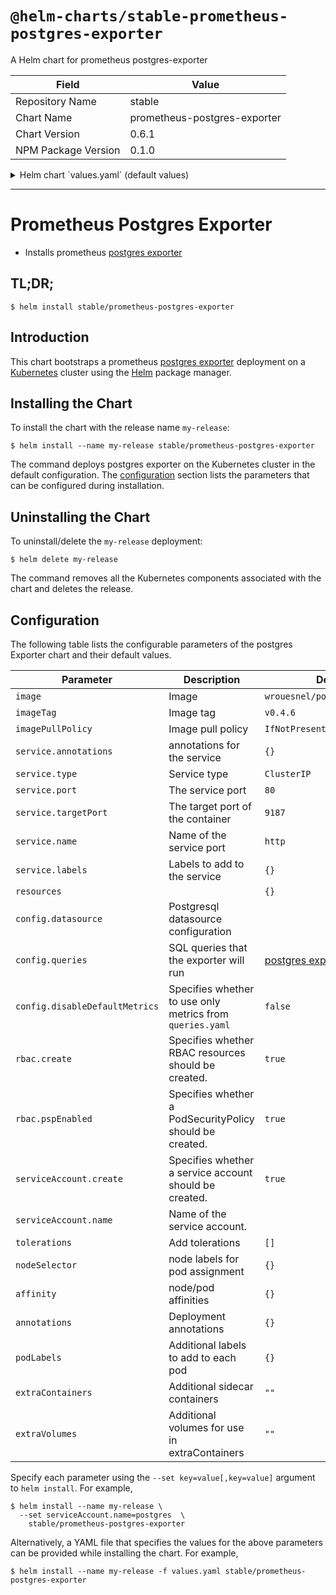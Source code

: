 # `@helm-charts/stable-prometheus-postgres-exporter`

A Helm chart for prometheus postgres-exporter

| Field               | Value                        |
| ------------------- | ---------------------------- |
| Repository Name     | stable                       |
| Chart Name          | prometheus-postgres-exporter |
| Chart Version       | 0.6.1                        |
| NPM Package Version | 0.1.0                        |

<details>

<summary>Helm chart `values.yaml` (default values)</summary>

```yaml
# Default values for prometheus-postgres-exporter.
# This is a YAML-formatted file.
# Declare variables to be passed into your templates.

replicaCount: 1

image:
  repository: wrouesnel/postgres_exporter
  tag: v0.4.7
  pullPolicy: IfNotPresent

service:
  type: ClusterIP
  port: 80
  targetPort: 9187
  name: http
  labels: {}
  annotations: {}

resources:
  {}
  # We usually recommend not to specify default resources and to leave this as a conscious
  # choice for the user. This also increases chances charts run on environments with little
  # resources, such as Minikube. If you do want to specify resources, uncomment the following
  # lines, adjust them as necessary, and remove the curly braces after 'resources:'.
  # limits:
  #   cpu: 100m
  #    memory: 128Mi
  # requests:
  #   cpu: 100m
  #   memory: 128Mi

rbac:
  # Specifies whether RBAC resources should be created
  create: true
  # Specifies whether a PodSecurityPolicy should be created
  pspEnabled: true
serviceAccount:
  # Specifies whether a ServiceAccount should be created
  create: true
  # The name of the ServiceAccount to use.
  # If not set and create is true, a name is generated using the fullname template
  name:

config:
  datasource:
    host:
    user:
    password:
    port: '5432'
    database: ''
    sslmode: disable
  disableDefaultMetrics: false
  # this are the defaults queries that the exporter will run, extracted from: https://github.com/wrouesnel/postgres_exporter/blob/master/queries.yaml
  queries: |-
    pg_replication:
      query: "SELECT EXTRACT(EPOCH FROM (now() - pg_last_xact_replay_timestamp()))::INT as lag"
      metrics:
        - lag:
            usage: "GAUGE"
            description: "Replication lag behind master in seconds"

    pg_postmaster:
      query: "SELECT pg_postmaster_start_time as start_time_seconds from pg_postmaster_start_time()"
      metrics:
        - start_time_seconds:
            usage: "GAUGE"
            description: "Time at which postmaster started"

    pg_stat_user_tables:
      query: "SELECT schemaname, relname, seq_scan, seq_tup_read, idx_scan, idx_tup_fetch, n_tup_ins, n_tup_upd, n_tup_del, n_tup_hot_upd, n_live_tup, n_dead_tup, n_mod_since_analyze, last_vacuum, last_autovacuum, last_analyze, last_autoanalyze, vacuum_count, autovacuum_count, analyze_count, autoanalyze_count FROM pg_stat_user_tables"
      metrics:
        - schemaname:
            usage: "LABEL"
            description: "Name of the schema that this table is in"
        - relname:
            usage: "LABEL"
            description: "Name of this table"
        - seq_scan:
            usage: "COUNTER"
            description: "Number of sequential scans initiated on this table"
        - seq_tup_read:
            usage: "COUNTER"
            description: "Number of live rows fetched by sequential scans"
        - idx_scan:
            usage: "COUNTER"
            description: "Number of index scans initiated on this table"
        - idx_tup_fetch:
            usage: "COUNTER"
            description: "Number of live rows fetched by index scans"
        - n_tup_ins:
            usage: "COUNTER"
            description: "Number of rows inserted"
        - n_tup_upd:
            usage: "COUNTER"
            description: "Number of rows updated"
        - n_tup_del:
            usage: "COUNTER"
            description: "Number of rows deleted"
        - n_tup_hot_upd:
            usage: "COUNTER"
            description: "Number of rows HOT updated (i.e., with no separate index update required)"
        - n_live_tup:
            usage: "GAUGE"
            description: "Estimated number of live rows"
        - n_dead_tup:
            usage: "GAUGE"
            description: "Estimated number of dead rows"
        - n_mod_since_analyze:
            usage: "GAUGE"
            description: "Estimated number of rows changed since last analyze"
        - last_vacuum:
            usage: "GAUGE"
            description: "Last time at which this table was manually vacuumed (not counting VACUUM FULL)"
        - last_autovacuum:
            usage: "GAUGE"
            description: "Last time at which this table was vacuumed by the autovacuum daemon"
        - last_analyze:
            usage: "GAUGE"
            description: "Last time at which this table was manually analyzed"
        - last_autoanalyze:
            usage: "GAUGE"
            description: "Last time at which this table was analyzed by the autovacuum daemon"
        - vacuum_count:
            usage: "COUNTER"
            description: "Number of times this table has been manually vacuumed (not counting VACUUM FULL)"
        - autovacuum_count:
            usage: "COUNTER"
            description: "Number of times this table has been vacuumed by the autovacuum daemon"
        - analyze_count:
            usage: "COUNTER"
            description: "Number of times this table has been manually analyzed"
        - autoanalyze_count:
            usage: "COUNTER"
            description: "Number of times this table has been analyzed by the autovacuum daemon"

    pg_statio_user_tables:
      query: "SELECT schemaname, relname, heap_blks_read, heap_blks_hit, idx_blks_read, idx_blks_hit, toast_blks_read, toast_blks_hit, tidx_blks_read, tidx_blks_hit FROM pg_statio_user_tables"
      metrics:
        - schemaname:
            usage: "LABEL"
            description: "Name of the schema that this table is in"
        - relname:
            usage: "LABEL"
            description: "Name of this table"
        - heap_blks_read:
            usage: "COUNTER"
            description: "Number of disk blocks read from this table"
        - heap_blks_hit:
            usage: "COUNTER"
            description: "Number of buffer hits in this table"
        - idx_blks_read:
            usage: "COUNTER"
            description: "Number of disk blocks read from all indexes on this table"
        - idx_blks_hit:
            usage: "COUNTER"
            description: "Number of buffer hits in all indexes on this table"
        - toast_blks_read:
            usage: "COUNTER"
            description: "Number of disk blocks read from this table's TOAST table (if any)"
        - toast_blks_hit:
            usage: "COUNTER"
            description: "Number of buffer hits in this table's TOAST table (if any)"
        - tidx_blks_read:
            usage: "COUNTER"
            description: "Number of disk blocks read from this table's TOAST table indexes (if any)"
        - tidx_blks_hit:
            usage: "COUNTER"
            description: "Number of buffer hits in this table's TOAST table indexes (if any)"

    pg_database:
      query: " SELECT pg_database.datname, pg_database_size(pg_database.datname) as size FROM pg_database"
      metrics:
        - datname:
            usage: "LABEL"
            description: "Name of the database"
        - size:
            usage: "GAUGE"
            description: "Disk space used by the database"

nodeSelector: {}

tolerations: []

affinity: {}

annotations: {}

podLabels: {}

# Additional sidecar containers, e. g. for a database proxy, such as Google's cloudsql-proxy
extraContainers: |

# Additional volumes, e. g. for secrets used in an extraContainer
extraVolumes: |
```

</details>

---

# Prometheus Postgres Exporter

- Installs prometheus [postgres exporter](https://github.com/wrouesnel/postgres_exporter)

## TL;DR;

```console
$ helm install stable/prometheus-postgres-exporter
```

## Introduction

This chart bootstraps a prometheus [postgres exporter](https://github.com/wrouesnel/postgres_exporter) deployment on a [Kubernetes](http://kubernetes.io) cluster using the [Helm](https://helm.sh) package manager.

## Installing the Chart

To install the chart with the release name `my-release`:

```console
$ helm install --name my-release stable/prometheus-postgres-exporter
```

The command deploys postgres exporter on the Kubernetes cluster in the default configuration. The [configuration](#configuration) section lists the parameters that can be configured during installation.

## Uninstalling the Chart

To uninstall/delete the `my-release` deployment:

```console
$ helm delete my-release
```

The command removes all the Kubernetes components associated with the chart and deletes the release.

## Configuration

The following table lists the configurable parameters of the postgres Exporter chart and their default values.

| Parameter                      | Description                                               | Default                                                                                               |
| ------------------------------ | --------------------------------------------------------- | ----------------------------------------------------------------------------------------------------- |
| `image`                        | Image                                                     | `wrouesnel/postgres_exporter`                                                                         |
| `imageTag`                     | Image tag                                                 | `v0.4.6`                                                                                              |
| `imagePullPolicy`              | Image pull policy                                         | `IfNotPresent`                                                                                        |
| `service.annotations`          | annotations for the service                               | `{}`                                                                                                  |
| `service.type`                 | Service type                                              | `ClusterIP`                                                                                           |
| `service.port`                 | The service port                                          | `80`                                                                                                  |
| `service.targetPort`           | The target port of the container                          | `9187`                                                                                                |
| `service.name`                 | Name of the service port                                  | `http`                                                                                                |
| `service.labels`               | Labels to add to the service                              | `{}`                                                                                                  |
| `resources`                    |                                                           | `{}`                                                                                                  |
| `config.datasource`            | Postgresql datasource configuration                       |                                                                                                       |
| `config.queries`               | SQL queries that the exporter will run                    | [postgres exporter defaults](https://github.com/wrouesnel/postgres_exporter/blob/master/queries.yaml) |
| `config.disableDefaultMetrics` | Specifies whether to use only metrics from `queries.yaml` | `false`                                                                                               |
| `rbac.create`                  | Specifies whether RBAC resources should be created.       | `true`                                                                                                |
| `rbac.pspEnabled`              | Specifies whether a PodSecurityPolicy should be created.  | `true`                                                                                                |
| `serviceAccount.create`        | Specifies whether a service account should be created.    | `true`                                                                                                |
| `serviceAccount.name`          | Name of the service account.                              |                                                                                                       |
| `tolerations`                  | Add tolerations                                           | `[]`                                                                                                  |
| `nodeSelector`                 | node labels for pod assignment                            | `{}`                                                                                                  |
| `affinity`                     | node/pod affinities                                       | `{}`                                                                                                  |
| `annotations`                  | Deployment annotations                                    | `{}`                                                                                                  |
| `podLabels`                    | Additional labels to add to each pod                      | `{}`                                                                                                  |
| `extraContainers`              | Additional sidecar containers                             | `""`                                                                                                  |
| `extraVolumes`                 | Additional volumes for use in extraContainers             | `""`                                                                                                  |

Specify each parameter using the `--set key=value[,key=value]` argument to `helm install`. For example,

```console
$ helm install --name my-release \
  --set serviceAccount.name=postgres  \
    stable/prometheus-postgres-exporter
```

Alternatively, a YAML file that specifies the values for the above parameters can be provided while installing the chart. For example,

```console
$ helm install --name my-release -f values.yaml stable/prometheus-postgres-exporter
```
